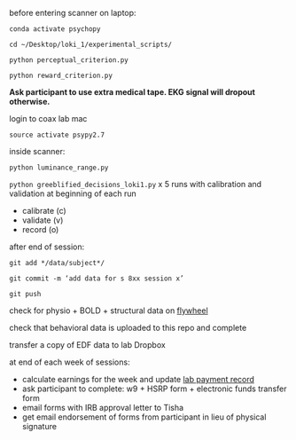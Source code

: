 

before entering scanner on laptop: 

`conda activate psychopy`

`cd ~/Desktop/loki_1/experimental_scripts/`

`python perceptual_criterion.py`

`python reward_criterion.py`

**Ask participant to use extra medical tape. EKG signal will dropout otherwise.** 

login to coax lab mac

`source activate psypy2.7`

inside scanner: 

`python luminance_range.py`

`python greeblified_decisions_loki1.py` x 5 runs with calibration and validation at beginning of each run

  * calibrate (c) 
  * validate  (v)
  * record (o) 

after end of session: 

`git add */data/subject*/`

`git commit -m ‘add data for s 8xx session x’ `

`git push`

check for physio + BOLD + structural data on [flywheel](https://bridge-center.flywheel.io/#/login) 

check that behavioral data is uploaded to this repo and complete

transfer a copy of EDF data to lab Dropbox

at end of each week of sessions:

* calculate earnings for the week and update [lab payment record](https://docs.google.com/spreadsheets/d/11m9hg-KEXn1QQvynQl8Gkf-oTHfsS2UBmgzRibMJXZU/edit#gid=0)
* ask participant to complete:
w9 + HSRP form + electronic funds transfer form
* email forms with IRB approval letter to Tisha
* get email endorsement of forms from participant in lieu of physical signature

